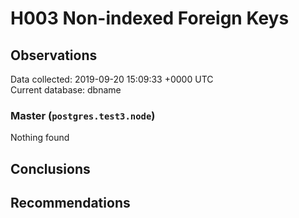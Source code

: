 # H003 Non-indexed Foreign Keys #

## Observations ##
Data collected: 2019-09-20 15:09:33 +0000 UTC  
Current database: dbname  


### Master (`postgres.test3.node`) ###



Nothing found



## Conclusions ##


## Recommendations ##

